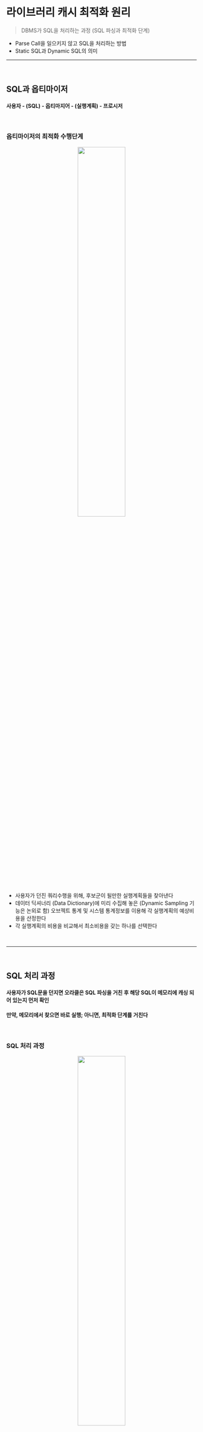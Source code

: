 # 라이브러리 캐시 최적화 원리
> DBMS가 SQL을 처리하는 과정 (SQL 파싱과 최적화 단계)
* Parse Call을 일으키지 않고 SQL을 처리하는 방법
* Static SQL과 Dynamic SQL의 의미

<hr>
<br>

## SQL과 옵티마이저
#### 사용자 - (SQL) - 옵티마지어 - (실행계획) - 프로시저

<br>

### 옵티마이저의 최적화 수행단계

<div align="center">
  <img width="50%" src="https://github.com/PoSungKim/development_study/assets/37537227/e8101259-bb19-4e70-b47b-2efa518b7a45" />
</div>

* 사용자가 던진 쿼리수행을 위해, 후보군이 될만한 실행계획들을 찾아낸다
* 데이터 딕셔너리 (Data Dictionary)에 미리 수집해 놓은 (Dynamic Sampling 기능은 논외로 함) 오브젝트 통계 및 시스템 통계정보를 이용해 각 실행계획의 예상비용을 산정한다
* 각 실행계획의 비용을 비교해서 최소비용을 갖는 하나를 선택한다

<br>
<hr>
<br>

## SQL 처리 과정
#### 사용자가 SQL문을 던지면 오라클은 SQL 파싱을 거친 후 해당 SQL이 메모리에 캐싱 되어 있는지 먼저 확인
#### 만약, 메모리에서 찾으면 바로 실행; 아니면, 최적화 단계를 거친다

<br>

### SQL 처리 과정

<div align="center">
  <img width="50%" src="https://github.com/PoSungKim/development_study/assets/37537227/2124b7b7-ac71-42a1-a687-82eef12985fc" />
</div>

* 파싱 단계에서 SQL 커서를 메모리에서 찾아서 바로 실행단계로 넘어가는 것을 소프트 파싱 (Soft Parsing)
* 못 찾아서 (라이브러리 캐시 Miss) 최적화 및 Row-Source 생성 단계를 거치는 것을 하드 파싱 (Hard Parsing)
  * Hard 하다고 표현하는 이유는 최적화 (Optimization)이 그만큼 무거운 처리과정을 거치기 때문

<br>

### SQL 파싱
* SQL Parser
  * Syntax 체크
    * 파싱 트리 생성 (SQL 문장을 이루는 개별 구성요소를 분석하고 파싱 (Totenize)하여)
  * Semantic 체크
    * 존재하지 않거나 권한이 없는 오브젝트를 사용하거나 존재하지 않는 칼럼을 참조하거나
  * Shared Pool에 SQL 커서 캐싱여부 체크
    * 해싱 알고리즘
    * Shared Pool에 있더라도 파싱 요청한 사용자가 다르거나 옵티마지어 관련 파라미터 설정이 다르다면 새로운 SQL 커서 생성 필요

<br>

### SQL 최적화
* Optimizer
  * 시스템 통계 및 오브젝트 통계정보를 판단기준으로 삼아 다양한 액세스 경로 (Access Path)를 비교하고 그 중 가장 효율적인 실행계획을 선택해주는 DBMS의 핵심 엔진
    * Query Transformer 
      * 사용자가 던진 SQL을 그대로 둔 채 최적화하는게 아니라 우선 최적화하기 쉬운 형태로 변환을 시도한다
    * Plan Generator 
      * 하나의 쿼리를 수행하는데 있어, 후보군이 될만한 실행계획들을 생성해 내는 역할을 한다
    * Estimator
      * 쿼리 오퍼레이션 각 단계의 선택도 (Selectivity), 카디널리티 (Cardinality), 비용 (Cost)을 계산하고, 실행계획 전체에 대한 총 비용을 계산한다
      * 각 단계를 수행하는데 필요한 I/O, CPU, 메모리 사용량 등을 예측하기 위해 데이터베이스 오브젝트 (테이블, 인덱스 등) 통계정보와 하드웨어적인 시스템 성능 통계정보 (CPU 속도, Single Block Read Time, Multiblock Read Time 등)를 이용한다
* 실행계획의 어려움
  * 실행계획 경우의 수 = (액세스 경로) x (조인 방식) x (조인 순서)
  * 적응적 탐색 전략 (Adaptive Search Strategy)
  * Multiple Initial Orderings Heuristic

<br>

### Row-Source Generation 
* Row-Source Generator
  * 옵티마이저의 최적화 과정을 거치면 SQL 처리과정을 개념적으로 표현한 실행계획이 생성됨
  * 실행 가능한 코드 또는 프로시저 형태로 포맷팅하는 작업이 필요
* Row-Source
  * 레코드 집합을 반복 처리하면서 사용자가 요구한 최종 결과집합을 실제적으로 생성하는데 사용되는 제어 구조를 말함
* Hard Parsing
  * DBMS는 대부분 DB I/O작업이지만, Hard Parsing은 CPU를 많이 소비하는 작업
  * Shared Pool과 라이브러리 캐시에 대해 발생하는 래치 경합도 CPU를 많이 소비하는 작업
  * Shared Pool에서 데이터 딕셔너리 조회를 하는 것도 CPU를 많이 소비하는 작업
* 이렇게 무거운 작업이기 때문에, 한 번 얻은 SQL 실행계획 재활용 필요
  * 파싱 과정을 거친 SQL 커서를 재사용할 수 있게 캐싱해두는 공간이 라이브러리 캐시

<br>
<hr>
<br>

## 라이브러리 캐시 구조
#### 라이브러리 캐시는 Shared Pool 내에 위치하며, SQL 공유 커서 및 데이터베이스 오브젝트 (테이블, 인덱스 등)에 대한 정보를 관리한다
#### 정보의 단위를 라이브러리 캐시 오브젝트 (LCO)라고 부른다

<br>

### 라이브러리 캐시 구조
* SQL 커서
  * 하드 파싱 과정을 거쳐 메모리에 적재된 SQL과 Parse Tree, 실행계획, 그리고 그것을 실행하는데 필요한 정보를 담은 SQL Area
* 실행가능 LCO
  * SQL 커서, PL/SQL 오브젝트 등등
* 오브젝트 LCO
  * 참조하는 테이블, 인덱스, 클러스터 같은 데이터베이스 오브젝트 정보들도 동등하게 하나의 오브젝트로서 관리
* 생성 후 Drop까지 영구적인 오브젝트 정보 (Stored Object)
  * 테이블, 인덱스, 클러스터, 뷰, 트리거, 패키지, 사용자 정의 함수/프로시저
  * 생성될 때 이름을 갖는다
* 일시적인 오브젝트 정보 (Transient Object)
  * 커서, Anonymous PL/SQL
  * 전체 문자열 그대로가 이름이 된다
* 라이브러리 캐시는 데이터 딕셔너리 캐시와 함께 Shared Pool에 할당된 메모리 공간을 사용한다
  * Shared Pool은 DB 버퍼 캐시처럼 LRU 알고리즘으로 관리 (재사용 빈도가 낮은 SQL부터 없앤다)
* Shared Pool 래치
  * Shared Pool에서 특정 오브젝트 정보 혹은 SQL 커서를 위한 Free Chunk를 할당 받을 때 래치 필요

<div align="center">
  <img width="50%" src="https://github.com/PoSungKim/development_study/assets/37537227/5a79dbf1-152a-47da-9790-1bc445f967a0" />
</div>

* 오브젝트 LCO
  * emp 테이블 정보
* 실행가능 LCO
  * SQL 커서
* Parent 커서 밑에 다중 Child 커서가 연결되는 구조
  * SQL문은 동일하나, 별도의 커서가 생성되어야 할 때 생성되는 구조
* library cache 래치
  * cache buffers chains 래치처럼, 라이브러리 캐시 체인을 탐색하고 변경할 때 획득 필요
* library cache lock, library cache pin 대기이벤트
  * 버터 Lock처럼, LCO에 접근할 때는 LCO 핸들에 대한 Lock을 획득한 이후에 LCO의 실제 내용이 담긴 힙에서 정보를 읽거나 변경할 때는 Pin을 걸어야 한다
* SQL 튜닝 기법 3가지
  * 커서를 공유할 수 있는 형태로 SQL을 작성한다 (바인드 변수 사용하여 하드파싱 발생 예방)
  * 세션 커서 캐싱 기능을 통해 라이브러리 캐시에서 SQL을 찾는 비용을 줄인다
  * 애플리케이션 커서 캐싱을 이용해 Parse Call 발생량을 줄인다

<br>

### 커서 공유
* 커서란?
  * 공유 커서 (shared cursor)
    * 라이브러리 캐시에 공유돼 있는 Shared SQL Area (공유 커서)
  * 세션 커서 (session cursor)
    * 라이브러리 캐시에 공유돼 있는 커서를 실행할 때는 우선 PGA 영역에 메모리를 할당한다 
      * Private SQL Area = {Persistent Area + Runtime Area}
    * Shared SQL Area를 읽어 커서를 실행하는 데 필요한 정보들을 Private SQL Area에 담고, 공유 커서를 가리키는 포인터를 유지한다 (세션 커서)
  * 애플리케이션 커서 (application cursor)
    * PGA에 있는 커서를 핸들링하려면 클라이언트 애플리케이션에도 리소스 할당 (애플리케이션 커서)

<div align="center">
  <img width="50%" src="https://github.com/PoSungKim/development_study/assets/37537227/b429e280-b22c-4bd6-b179-932592a012f3" />
</div>

* 커서 공유
  * "커서를 공유한다"는 공유 커서를 지칭하는 것이며, 세션 커서와 어플리케이션 커서는 공유 커서를 포인팅하는 형태로 개발되어 있다

```sql
alter system flush shared_pool;

select /* cursor_test */ empno, ename, job, sal, deptno
from   emp
where  empno = 7788;

select /* cursor_test */ empno, ename, job, sal, deptno
from   emp
where  empno = 7788;

select /* cursor_test */ empno, ename, job, sal, deptno
from   emp
where  empno = 7788;

select sql_id, parse_calls, loads, executions, invalidations, decode(sign(invalidations), 1, (loads-invalidations), 0) reloads
from v$sql
where sql_text like '%cursor_test%'
and   sql_text not like 'v$sql%';

SQL_ID    PARSE_CALLS    LOADS    EXECUTIONS    INVALIDATIONS    RELOADS
73....              3        1             3                0          0

disconnect

connect brian@ora19g

select /* cursor_test */ empno, ename, job, sal, deptno
from   emp
where  empno = 7788;

SQL_ID    PARSE_CALLS    LOADS    EXECUTIONS    INVALIDATIONS    RELOADS
73....              4        1             4                0          0
``` 
* v$sql
  * parse_calls : 라이브러리 캐시에서 SQL 커서를 찾으려는 요청 횟수
  * loads : 하드파싱을 거친 SQL 실행계획을 라이브러리 캐시에 적재한 횟수
  * executions : SQL을 수행한 횟수
  * invalidations : 커서가 무효화된 횟수. 커서가 참조하고 있는 오브젝트에 중요한 변화가 일어났음을 의미함
* 결과 해설
  * loads는 1로 공유 커서가 첫 Parse할 때 하드 파싱되어서 Shared Pool에 적재되고, 해당 공유 커서를 3번 재활용
  * 첫 파싱때는 하드파싱하여, 최적화 및 Row-Source Generation 단계를 거쳐서 Execute
  * 이후 파싱때는 소프트파싱하여, 바로 Shared Pool에서 커서를 가져와서 Execute
* 기존 커서 무효화 경우
  * DDL문
    * 커서가 참조하고 있던 오브젝트에 컬럼이 추가/삭제
      * 잘못된 칼럼을 참조할 수 있기 때문
    * 인덱스 생성
    * 오브젝트 통계 새로 수집
      * 기존에 수립된 실행계획이 더 이상 최적이 아닐 수 있기 때문

```sql
BEGIN
  DBMS_STATS.GATHER_TABLE_STATS
  (
    ownname        => USER
  , tabname        => 'EMP'
  , no_invalidate  => FALSE
  );
END;

SQL_ID    PARSE_CALLS    LOADS    EXECUTIONS    INVALIDATIONS    RELOADS
73....              1        2             1                1          1
```
* 커서 식별키는 "SQL 문장 그 자체"
  * sql_id : sql_fulltext = 1 : 1
  * 즉, 작은 공백 문자열만 추가되도, 별도의 sql_id가 할당되어 별도의 커서가 생성된다

<br>

### Child 커서를 공유하지 못하는 경우
* 영구적인 오브젝트 정보 (Stored Object)는 Child 오브젝트 사용 필요 X
* 일시적인 오브젝트 정보 (Transient Object)는 Child 오브젝트 사용 필요 O
  * 전체 문자열 그대로가 LCO를 식별하는 이름 역할을 한다
  * 그래서, 전체 문자열이 동일하지만 실행계획이 다르거나 파싱 스키마가 다른 오브젝트를 참조하는 상황에 Child 커서가 필요
* SQL문 마다 1개의 Parent Cursor 그리고 1..N개의 Child Cursor 필요
  * v$sqlarea : Parent 커서
  * v$sql : Child 커서
* library cache 래치
  * child 커서가 너무 많아지면 경합 발생 가능성이 높아진다
* 하나의 SQL이 다수의 Child 커서를 가는 경우
  * SQL에서 참조하는 오브젝트명이 같지만 SQL을 실행한 사용자에 따라 다른 오브젝트를 가리킬 때
  * 참조 오브젝트가 변경돼 커서가 무효화되면 이후 그 커서를 처음 사용하려는 세션에 의해 다시 하드파싱돼야 하는데, 특정 세션이 아직 기존 커서를 사용 중(pin)일 때
  * 옵티마이저 모드를 비롯해 옵티마이저 관련 파라미터가 다를 때 (ex : rule, choose, first_rows, all_rows)
  * 입력된 바인드 값의 길이가 크게 다를 때
  * NLS 파라미터를 다르게 설정했을 때
  * SQL 트레이스를 활성화했을 때
* v$sql_shared_cursor

<br>

### Parent 커서를 공유하지 못하는 경우
* 공백 문자 또는 줄바꿈 (동일 실행계획)
```sql
SELECT * FROM CUSTOMER;
SELECT *      FROM CUSTOMER;
```
* 대소문자 구분 (동일 실행계획)
```sql
SELECT * FROM CUSTOMER;
SELECT * FROM customer;
```
* 테이블 Owner 명시 (동일 실행계획 O or X)
```sql
SELECT * FROM CUSTOMER;
SELECT * FROM HR.CUSTOMER;
```
* 주석 (Comment) (동일 실행계획 O)
```sql
SELECT * FROM CUSTOMER;
SELECT /* 주석문 */ * FROM CUSTOMER;
```
* 옵티마이저 힌트 사용 (동일 실행계획 X)
```sql
SELECT * FROM CUSTOMER;
SELECT /*+ all_rows */ * FROM CUSTOMER;
```
* 조건절 비교 값 (동일 실행계획 O or X) - 칼럼 통계 정보에 따라
```sql
SELECT * FROM CUSTOMER WHERE CUST_ID = '0000001';
SELECT * FROM CUSTOMER WHERE CUST_ID = '0000002';
```

<br>
<hr>
<br>

## 바인드 변수의 중요성
#### 커서를 많이 생성하지 않고 하나를 반복 재사용하면서 메모리 사용량과 파싱 소요 시간을 줄인다

<br>

### 바인드 변수의 중요성
* 사용자 - (sql) - 옵티마이저 - (실행계획) - 프로시저
* Literal 케이스
```sql
-- 사용자
SELECT * FROM 거래 WHERE 종목 = '삼성전자';
SELECT * FROM 거래 WHERE 종목 = '국민은행';
SELECT * FROM 거래 WHERE 종목 = '롯데쇼핑';
SELECT * FROM 거래 WHERE 종목 = '유한양행';
SELECT * FROM 거래 WHERE 종목 = '동국제강';
SELECT * FROM 거래 WHERE 종목 = '대우조선';

-- 옵티마이저, Row-Source Generator
procedure 삼성전자_거래() { ... }
procedure 국민은행_거래() { ... }
procedure 롯데쇼핑_거래() { ... }
procedure 유한양행_거래() { ... }
procedure 동국제강_거래() { ... }
procedure 대우조선_거래() { ... }
```
* 바인딩 변수 케이스
```sql
-- 사용자
SELECT * FROM 거래 WHERE 종목 = :종목;

-- 옵티마이저, Row-Source Generator
procedure 거래(종목 in varchar2) { ... }
```

<br>
<hr>
<br>

## 바인드 변수의 부작용과 해법
#### 바인드 변수를 사용하면 칼럼 히스토그램 정보를 사용하지 못한다
#### 최초 수행될 때 최적화 단계에서 옵티마이저가 생성한 실행계획을 캐시에 적재하여 재활용하게 되는데, 변수가 실제로 바인딩되는 시점은 최적화 단계가 아닌 실행 단계이기 때문에, 최적화 단계에서는 조건절 칼럼의 데이터 분포도를 활용하지 못하는 문제점을 갖는다

<br>

### 바인드 변수의 부작용과 해법
* 따라서, 바인드 변수를 사용할 때 옵티마이저는 평균 분포를 가정한 실행계획을 생성한다
  * 이 실행계획은 실행 단계에서 바인딩된 변수에 최적화된 실행계획이 아닐 수 있다는 것이 부작용
* 카디널리티 (Cardinality) = 선택도 (Selectivity) x 전체 레코드 수
  * 카디널리티 : 특정 액세스 단계를 거치고 나서 출력될 것으로 예상되는 결과 건수
  * 선택도 : 전체 데이터 중 조회 조건으로 입력된 값에 의해 선택되는 비율
* 평균분포
  * 번호  > :NO (5%)
  * 번호  < :NO (5%)
  * 번호 >= :NO (5%)
  * 번호 <= :NO (5%)
  * 번호 between :NO1 and :NO2 (0.25%)
  * 번호  > :NO1  and 번호 <= :NO2 (0.25%)
  * 번호  >= :NO1 and 번호  < :NO2 (0.25%)
  * 번호  > :NO1  and 번호  < :NO2 (0.25%)

```sql
CREATE TABLE test
AS
SELECT rownum no FROM dual CONNECT BY level <= 1000;

ANALYZE TABLE test COMPUTE STATISTICS FOR TABLE FOR ALL columns;

-- 평균분포 결과 출력
EXPLAIN PLAN FOR select * from test where no <= :no;
EXPLAIN PLAN FOR select * from test where no between :no1 and :no2;

-- 현재분포 결과 출력
EXPLAIN PLAN FOR select * from test where no <= 100;
EXPLAIN PLAN FOR select * from test where no between 500 and 600;
```

<br>

### 바인드 변수 Peeking
* SQL 첫 수행되면서 첫 하드파싱 때 들어온 바인딩 변수의 값을 보고, 해당 값의 칼럼 분포를 이용해 실행계획을 결정한다

<div align="center">
  <img width="50%" src="https://github.com/PoSungKim/development_study/assets/37537227/ec3d700e-f9d3-4c84-9bac-9eb41b7e997f" />
</div>

```sql
SELECT * FROM 아파트매물 WHERE 도시 = :CITY;
```
* 이는 또 다른 부작용으로 이어진다
  * 변수마다 선택도가 다르기 때문
  * 선택도가 높은 값이 들어오면 FULL TABLE SCAN으로 실행계획 수립
  * 선택도가 낮은 값이 들어오면 INDEX RANGE SCAN으로 실행계획 수립
* 안타깝게도 대부분의 운영 시스템에서 해당 기능을 비활성시킨 상태에서 운영한다
```sql
ALTER SYSTEM SET "_optim_peek_user_binds" = FALSE;
```

<br>

### 적응적 커서 공유 (Adaptive Cursor Sharing)
* 입력된 바인드 변수 값의 분포에 따라 다른 실행계획이 사용되도록 하는 방법
  * 선택도 (Selectivity)가 비슷한 것끼리는 같은 커서를 공유
* 패턴
  * 쿼리가 처음 수행되는 시점
    * "서울시" > 선택도가 높기 때문에, Table Full Scan 실행계획으로 1번 커서 생성
    * "제주도" > 선택도가 낮기 때문에, 인덱스를 사용하는 실행계획으로 2번 커서 생성
  * 추후에 수행되는 시점
    * "경기도" > 선택도가 높기 때문에 > 1번 커서 사용
    * "강원도" > 선택도가 낮기 때문에 > 2번 커서 사용
* 수행 통계 관련 뷰
  * v$sql_cs_statistics
  * v$sql_cs_histogram
  * v$sql_cs_selectivity
* bind_sensitive, bind_aware 칼럼 
  * bind_sensitive 칼럼 > 별도의 히스토그램 및 수행 통계
  * bind_aware 칼럼 > 별도의 커서
* bind_aware 모드로 바로 변경되지는 않는다
  * "제주도" > "서울시"의 실행계획 그대로 실행 (Table Full Scan) > 수행결과 (일량)이 기대보다 더 많은 것으로 판단 > 새로운 커서 생성
  * 스스로 학습하는 옵티마이저 (Self-Learning Optimizer) 개념이 도입되었지만, "일단 실행 보고 안 좋으면 바꾼다"는 식으로 발동이 된다

<br>

### 입력 값에 따라 SQL 분리
* 조건절 칼럼의 데이터 분포가 균일하지 않은 상황에서 바인드 볒수 사용에 따른 부작용을 피하는 방법
  * `UNION ALL`로 SQL 분리
 
```sql
SELECT /*+ FULL(a) */ *
FROM   아파트매물 a
WHERE  :CITY IN ('서울시', '경기도')
  AND  도시 = :CITY

UNION ALL

SELECT /*+ INDEX(a IDX01) */ *
FROM   아파트매물 a
WHERE  :CITY NOT IN ('서울시', '경기도')
  AND  도시 = :CITY
```

* 다만, 지나친 `UNION ALL` 사용은 라이브러리 캐시의 효율성을 감소시킨다
  * 10개의 SQL문이 `UNION ALL`로 결합 (Concatenate)되면, 그만큼 SQL 1개 각각에 대한 최적화를 진행하고, 그 결과들이 Shared Pool 공간을 차지하게 된다
  * Parse 단계는 항상 거쳐야 하는데, 그때마다 그만큼 긴 SQL문의 Syntax 및 Semantic 체크를 반복적으로 수행해야 한다
  * Parse-Execute-Fetch 과정의 Parse 단계에서 CPU Time을 다 가져가는 상황이 발생한다

```sql
SELECT /*+ full(emp) */ FROM emp
WHERE  :deptno = '30'
  AND  deptno = :deptno

UNION ALL

SELECT /*+ index(emp emp_deptno_idx) */ * FROM emp
WHERE  :deptno <> '30'
  AND  deptno = :deptno
```

```sql
IF :CITY IN ('서울시', '경기도') THEN
  select /*+ FULL(a) */ *
  from   아파트매물 a
  where  도시 = :CITY
ELSE
  select /*+ INDEX(a IDX01) */ *
  from   아파트매물 a
  where  도시 = :CITY
END IF;
```

<br>

### 예외적으로, Literal 상수값 사용
* 조건절 칼럼의 값 종류 (Distinct Value)가 소수일 때는 바인드 변수보다 오히려 Literal 상수를 사용하는 게 나을 수 있다
  * 하드파싱 부하가 미미하고, 옵티마이저가 더 나은 선택을 할 가능성이 높아진다
* 부동호나 BETWEEN 같은 검색조건일 때도 Literal 상수를 사용하는 것이 나을 수 있다
  * 배치 프로그램 혹은 정보계 시스템에서 수행되는 SQL은 대부분 Long Running 쿼리임으로, 파싱 소요시간이 쿼리 총소요시간에서 차지하는 비중이 낮다 

<br>
<hr>
<br>

## 세션 커서 캐싱
#### 

<br>

### 세션 커서 캐싱
* SQL 구문을 분석해서 해시 값을 계산하고, Library Cache 래치를 획득한 후 라이브러리 캐시에서 커서를 탐색하는 과정 자체도 부담
  * SQL 동시 수행이 많으면 경합까지 발생 > 시스템 부하
* Shared Pool에 위치한 공유 커서 (Shared Cursor)를 실행하려고 PGA로 인스턴스화한 것이 세션 커서 (Session Cursor)
  * 쿼리 수행 후 > 세션 커서에게 할당된 메모리 해제 + 공유 커서를 가리키는 포인터 해제
  * 즉, 동일한 SQL문 재수행 > 재탐색 과정을 거치게 된다
* 세션 커서 캐싱 (Session Cursor Caching) 기능 제공
  * 세션 커서를 세션 커서 캐시(Session Cursor Cache)에 저장 가능
  * 기능을 활성화하면, 커서를 닫을 때, Parse Call 횟수가 3보다 크거나 같으면 Session Cursor Cache로 저장 (SQL문과 공유 커서를 가리키는 포인터)
  * 커서는 닫혀 있지만, 포인터를 통해 더 빨리 탐색한 후에 커서를 오픈한다
* Parse Call 발생 > 세션 커서 탐색
  * 없으면, 라이브러리 캐시 탐색 > 공유 커서
  * 있으면, 세션 커서 캐시 > 공유 커서
    * 탐색을 위한 래치는 회피
    * 다만, 찾은 커서에 Pin 설정 및 해제하는 과정은 필요
* v$sql
  * users_opening
    * 공유 커서를 참조하고 있는 세션 커서의 수
  * users_executing
    * 해당 SQL을 현재 실행 중인, 즉 커서가 열려있는 세션 커서의 수

```sql
alter session set session_cached_cursors = 10;
alter system flush shared_pool;
select * from emp where empno = 7788;

PARSE_CALLS    USERS_OPENING    USERS_EXECUTING
          1                0                  0

select * from emp where empno = 7788;

PARSE_CALLS    USERS_OPENING    USERS_EXECUTING
          2                0                  0

select * from emp where empno = 7788;

PARSE_CALLS    USERS_OPENING    USERS_EXECUTING
          3                1                  0
```
* Softer Soft Parse 가능
  * Hard Parse : 최적화 수행
  * Soft Parse : 라이브러리 캐시에 있는 공유 커서를 탐색 후 사용
  * Softer Soft Parse : 세션 커서 캐시에 위치한 세션 커서를 통해 공유 커서에 바로 도달하여 사용

<br>
<hr>
<br>

## 애플리케이션 커서 캐싱
#### 세션 커서 캐시에 있는 SQL을 수행하더라도 공유 커서 힙을 Pin하고 실행에 필요한 메모리 공간을 PGA에 할당하는 등의 작업은 반복된다
#### 이 과정마저 생략하고 빠르게 SQL을 수행하는 방법이 애플리케이션 커서 캐싱 (Application Cursor Caching)
#### 공유 커서를 Pin한 채 반복 수행하므로 Parse Call이 최초 한번만 발생하고 이후로는 발생하지 않는다

<br>

### 바인드 변수를 사용하지 않을 때
* 바인드 변수를 사용하지 않았기 때문에 매번 하드 파싱을 반복 수행한다
```java
public class ParseCall throws Exception {
    PreparedStatement stmt;
    ResultSet rs;

    for (int i = 1; i <= count; i++) {
        stmt = conn.prepareStatement(
            "SELECT /* no_binding */ " + i + "," + i + ",'test', a.* " +
            "FROM   emp a WHERE a.ename LIKE 'W%'");
        rs = stmt.executeQuery();

        rs.close();
        stmt.close();
    }
}
```

<br>

### 바인드 변수를 사용하지만, 커서를 캐싱하지 않을 때
* 바인드 변수를 사용했지만, 애플리케이션 커서 캐싱 기법을 사용하지 않았기 때문에 매번 하드 파싱을 반복 수행한다
```java
public static void NoCaching (Connection conn, int count) throws Exception {
    PreparedStatement stmt;
    ResultSet rs;

    for (int i = 1; i <= count; i++) {
        stmt = conn.prepareStatement(
            "SELECT /* no_caching */ ?,?,?,a.* " + 
            "FROM   emp a WHERE a.ename LIKE 'W%'");
        stmt.setInt(1, i);
        stmt.setInt(2, i);
        stmt.setString(3, "test");
        rs=stmt.executeQuery();
   
        rs.close();
        stmt.close();
    }
}
```

<br>

### 커서를 닫지 않고 재사용할 때
* 재사용하기 때문에 Parse Call이 한 번만 수행된다
  * PreparedStatement를 루프문 바깥에 선언하고 루프 내에서 반복 사용하다가 루프를 빠져 나왔을 때 닫는다.
  * PreparedStatement 객체가 `애플리케이션 커서` 역할을 수행한다

```java
public static void CursorHolding (Connection conn, int count) throws Exception {
    // PreparedStatement를 루프물 바깥에 선언
    PreparedStatement stmt = conn.prepareStatement("SELECT /* no_caching */ ?,?,?,a.* " + 
                                                    "FROM   emp a WHERE a.ename LIKE 'W%'");
    ResultSet rs;

    for (int i = 1; i <= count; i++) {

        stmt.setInt(1, i);
        stmt.setInt(2, i);
        stmt.setString(3, "test");
        rs=stmt.executeQuery();
   
        rs.close();
    }
    // 루프를 빠져 나왔을 때 커서를 닫는다.
    stmt.close();
}
```

<br>

### 묵시성 캐싱 기능을 사용할 때 
* PreparedStatement를 루프문 내부에 선언하되, 묵시적 캐싱 기능을 활성화시킨다
```java
public static void CursorCaching (Connection conn, int count) throws Exception {
    ((OracleConnection) conn).setStatementCacheSize(1);
    ((OracleConnection) conn).setImplicitCachingEnabled(true);

    for (int i = 1; i <= count; i++) {
        PreparedStatement stmt = conn.prepareStatement(
                "SELECT /* no_caching */ ?,?,?,a.* " + 
                "FROM   emp a WHERE a.ename LIKE 'W%'");
        stmt.setInt(1, i);
        stmt.setInt(2, i);
        stmt.setString(3, "test");
        ResultSet rs=stmt.executeQuery();
   
        rs.close();
        stmt.close();
    }
}
```

<br>

### PL/SQL
* PL/SQL에서는 위와 같은 옵션을 별도로 적용하지 않더라도 자동적으로 커서를 캐싱한다

<br>
<hr>
<br>

## Static vs Dynamic SQL
#### 

<br>

### Static SQL
* Static SQL : String형 변수에 담지 않고 코드 사이에 직접 기술한 SQL문 (Embedded SQL)
  * Static SQL은 런타임 시에 절대 변하지 않으므로 PreCompile 단계에서 구문 분석, 유효 오브젝트 여부, 오브젝트 엑세스 권한 등을 체크하는 것이 가능하다
```c
int main()
{
    printf("사번을 입력하십시오 : ");
    scanf("%d", &empno);
    EXEC SQL WHENEVER NOT FOUND GOTO notfound;
    EXEC SQL SELECT ENAME INTO :ename
             FROM EMP
             WHERE EMPNO = :empno;
    printf("사원명 : %s.\n", ename);
notfound :
    printf("%d는 존재하지 않는 사번입니다. \n", empno);
}
```
* PowerBuilder, PL/SQL, Pro*C, SQLJ 정도만 Static (Embedded) SQL을 지원한다

<br>

### Dynamic SQL
* Dynamic SQL : String형 변수에 담아서 기술하는 SQL문
  * 조건에 따라 SQL문을 동적으로 변경 가능
  * 런타임 시에 사용자로부터 SQL문의 일부 또는 전부를 입력 받아서 실행 가능
  * 따라서, Precompile 단계에서 Syntax, Semantics 체크 불가능

```c
int main()
{
    char select_stmt[50] = "SELECT ENAME FROM EMP WHERE EMPNO = :empno";
    // scanf("%c", &select_stmt); --> 동적으로 SQL문 입력 가능

    EXEC SQL PREPARE sql_stmt FROM :select_stmt;

    EXEC SQL DECLARE emp_cursor CURSOR FOR sql_stmt;

    EXEC SQL OPEN emp_cursor USING :empno;

    EXEC SQL FETCH emp_cursor INTO :ename;

    EXEC SQL CLOSE emp_cursor;

    printf("사원명 : %s\n", ename);
}
```
* Java는 Dynamic SQL 사용
```java
PreparedStatement stmt;
ResultSet rs;
StringBuffer SQLStmt = new StringBuffer();
SQLStmt.append("SELECT ENAME, SAL FROM EMP ");
SQLStmt.append("WHERE EMPNO = ?");

stmt = conn.prepareStatement(SQLStmt.toString());
stmt.setLong(1, txtEmpno.value);
rs = stmt.executeQuery();

// do anything

rs.close();
stmt.close();
```
* Toad, Orange, SQL*Plus와 같은 Ad-hoc 쿼리 툴에서 작성하는 SQL도 모두 Dynamic SQL이다
  * 컴파일 단계에서 SQL이 확정된 것이 아니라, 사용자가 던지는 SQL을 런타임 시에 받아서 그대로 DBMS에 던지는 역할만 수행하기 때문

<br>

### 문제의 본질은 바인드 변수 사용 여부
* 데이터베이스의 입장에서는 Static이든 Dynamic이든 차이가 없다
  * PL/SQL, Pro*C 등에서 Static SQL일 때만 애플리케이션 커서 캐싱 기능을 사용 가능
* 애플리케이션 커서 캐싱 기능을 사용하는 것이 아니라면, 라이브러리 캐시 효율을 논할 때 Static/Dynamic을 논하는 것이 아니라, 바인딩 변수 사용 여부를 논해야 한다

<br>
<hr>
<br>

## Dynamic SQL 사용 기준
#### 

<br>

### Dynamic SQL 사용에 관한 기본 원칙
* Static SQL을 지원하는 환경이면 Static SQL 사용
* Dynamic SQL을 사용해도 무방한 경우 
  * Precompile 과정에서 컴파일 에러가 발생하는 구문을 사용할 때
  * 상황과 조건에 따라 생성될 수 있는 SQL 최대 개수가 많아서 Static SQL로 일일이 나눠서 작성하기 어려울 때
* Dynamic SQL을 사용하더라도 조건절에는 바인드 변수를 사용한다
* 바인드 변수 사용원칙을 예외적으로 인정하는 경우
  * 배치 프로그램이나 DW, OLAP 등 정보계 시스템에서 사용되는 Long Running 쿼리
  * OLTP성 애플리케이션이더라도 사용빈도가 매우 낮아 하드파싱에 의한 라이브러리 캐시 부하를 유발할 가능이 없을 때
  * 조건절 컬럼의 값 종류 (Distinct Value)가 소수일 때. 특히, 값 분포가 균일하지 않아 옵티마이저가 칼럼 히스토그램 정보를 활용하도록 유도하고자 할 때
    * ex) 증권시장구분코드 = {'유가', '코스닥', '주식파생', '상품파생'}
* 정의
  * Static SQL : SQL Repository에 완성된 형태로 저장한 SQL (주로, XML 파일 형태)
  * Dynamic SQL : SQL Repository에 불완전한 형태로 저장한 후 런타임 시 상황과 조건에 따라 동적으로 생성되도록 작성한 SQL

<br>

### 기본 원칙이 잘 지켜지지 않는 첫 번째 이유, 선택적 검색 조건
* Static SQL을 지원하는 환경에서도 Dynamic SQL을 사용하는 경우가 많다
  * 검색 조건이 다양해 사용자 선택에 따라 조건절이 동적으로 바뀌는 경우
* 필수입력 항목 혹은 기간 조건 등을 꼭 설정해야 한다
* 예시 환경
  * 거래일자만 필수 입력 조건
  * 나머지 값은 선택적 입력 조건
* 나쁜 예시
  * Dynamic SQL을 적극적으로 사용한 예시
```sql
SELECT 거래일자, 종목코드, 투자자유형코드, 주문매체코드, 체결건수, 체결수량, 거래대금
FROM   일별종목거래
WHERE  거래일자 BETWEEN :시작일자 AND :종료일자
%option
```

```sql
%option = " and 종목코드 = 'KR123456' and 투자자유형코드 = '1000' "
```
* 나은 예시
  * 표준을 준수하는 예시
  * 사용자가 어떠한 값을 사용하더라도 단 한 개의 실행계획을 고유하면서 반복 재사용하므로 라이브러리 캐시 효율 측면에서는 최상의 선택
  * 인덱스를 사용하지 못하거나 사용하더라도 비효율적으로 사용하기 때문
```sql
SELECT 거래일자, 종목코드, 투자자유형코드, 주문매체코드, 체결건수, 체결수량, 거래대금
FROM   일별종목거래
WHERE  거래일자 BETWEEN :시작일자 AND :종료일자
AND    종목코드 = nvl(:종목코드, 종목코드)
AND    투자자유형코드 = nvl(:투자자유형코드, 투자자유형코드)
AND    주문매체구분코드 = nvl(:주문매체구분코드, 주문매체구분코드)
```
* if 문으로 분기치는 예시
  * 3C0 + 3C1 + 3C2 + 3C3 = 8개의 SQL문을 작성하기는 번거로움
* 번별력이 좋은 칼럼을 기반으로 인덱스와 union all을 활용하는 예시
```
INDEX01 : 종목코드 + 거래일자
INDEX02 : 투자자유형코드 + 거래일자 + 주문매체구분코드
INDEX03 : 거래일자 + 주문매체구분코드
```

```sql
SELECT 거래일자, 종목코드, 투자자유형코드, 주문매체코드, 체결건수, 체결수량, 거래대금
FROM   일별종목거래
WHERE  :종목코드 is not null
AND    거래일자 BETWEEN :시작일자 AND :종료일자
AND    종목코드 = :종목코드
AND    투자자유형코드 = nvl(:투자자유형, 투자자유형코드)
AND    주문매체구분코드 = nvl(:주문매체, 주문매체구분코드)

UNION ALL

SELECT 거래일자, 종목코드, 투자자유형코드, 주문매체코드, 체결건수, 체결수량, 거래대금
FROM   일별종목거래
WHERE  :종목코드 is null AND :투자자유형 is not null
AND    거래일자 BETWEEN :시작일자 AND :종료일자
AND    투자자유형코드 = :투자자유형
AND    주문매체구분코드 = nvl(:주문매체, 주문매체구분코드)

UNION ALL

SELECT 거래일자, 종목코드, 투자자유형코드, 주문매체코드, 체결건수, 체결수량, 거래대금
FROM   일별종목거래
WHERE  :종목코드 is null AND :투자자유형 is null
AND    거래일자 BETWEEN :시작일자 AND :종료일자
AND    주문매체구분코드 = nvl(:주문매체, 주문매체구분코드)
```

<br>
<hr>
<br>

## Static SQL 구현을 위한 기법들 
#### Dynamic SQL을 Static SQL로 바꾸는 기법 등 가급적이면 Static SQL로 작성하는 습관과 능력이 중요

<br>

### IN-LIST 항목이 가변적이지만 최대 경우 수가 적은 경우

<div align="center">
  <img width="30%" src="https://github.com/PoSungKim/development_study/assets/37537227/0160843f-ae08-4752-b074-3bb596406550">
  <img width="40%" src="https://github.com/PoSungKim/development_study/assets/37537227/56e6c77d-6749-4493-b52f-869c23ca753d">
</div>

```sql
SELECT * FROM LP회원 WHERE 회원번호 IN ('01');
SELECT * FROM LP회원 WHERE 회원번호 IN ('02');
SELECT * FROM LP회원 WHERE 회원번호 IN ('03');
SELECT * FROM LP회원 WHERE 회원번호 IN ('01', '02');
SELECT * FROM LP회원 WHERE 회원번호 IN ('01', '03');
SELECT * FROM LP회원 WHERE 회원번호 IN ('02', '03');
SELECT * FROM LP회원 WHERE 회원번호 IN ('01', '02', '03');
```
* 따로 따로 작성하는 방법

```sql
SELECT * FROM LP회원 WHERE 회원번호 IN (:a, :b, :c);
```
* 바인딩 변수로 작성하는 방법
  * 선택하지 않은 선택지에는 null 값 기입

```sql
SELECT * FROM LP회원
WHERE 회원번호 IN (
  DECODE(:a, 'all', '01', :b)
, DECODE(:a, 'all', '02', :c)
, DECODE(:a, 'all', '03', :d)
);
```
* 변수를 4개로 나누었을 때, 바인딩 변수로 작성하는 방법
  * all 선택지를 변수로 따로 뺐을 때

<br>

### IN-List 항목이 가변적이고 최대 경우 수가 아주 많은 경우
* 

<br>
<hr>
<br>

